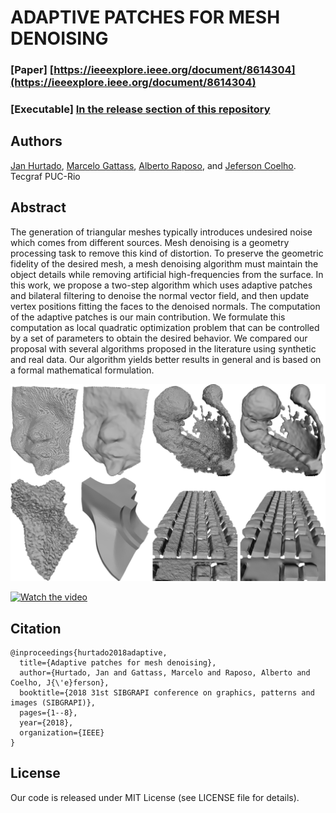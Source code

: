 # ADAPTIVE PATCHES FOR MESH DENOISING

### [Paper] [https://ieeexplore.ieee.org/document/8614304](https://ieeexplore.ieee.org/document/8614304)

### [Executable] [In the release section of this repository](https://git.tecgraf.puc-rio.br/hurtado/point_cloud_denoising_tvcj/-/releases/Paper)

## Authors 
[Jan Hurtado](https://scholar.google.com/citations?user=5WJK29sAAAAJ&hl=es), [Marcelo Gattass](https://scholar.google.com/citations?user=zrRqeM8AAAAJ&hl=en), [Alberto Raposo](https://scholar.google.com/citations?user=bbNfBlwAAAAJ&hl=en), and [Jeferson Coelho]().
Tecgraf PUC-Rio 

## Abstract

The generation of triangular meshes typically introduces undesired noise which comes from different sources. Mesh denoising is a geometry processing task to remove this kind of distortion. To preserve the geometric fidelity of the desired mesh, a mesh denoising algorithm must maintain the object details while removing artificial high-frequencies from the surface. In this work, we propose a two-step algorithm which uses adaptive patches and bilateral filtering to denoise the normal vector field, and then update vertex positions fitting the faces to the denoised normals. The computation of the adaptive patches is our main contribution. We formulate this computation as local quadratic optimization problem that can be controlled by a set of parameters to obtain the desired behavior. We compared our proposal with several algorithms proposed in the literature using synthetic and real data. Our algorithm yields better results in general and is based on a formal mathematical formulation.

![Mesh denoising examples](images/main.png)

[![Watch the video](https://img.youtube.com/vi/e8DpA9s0QUU/0.jpg)](https://www.youtube.com/watch?v=e8DpA9s0QUU)


## Citation

```
@inproceedings{hurtado2018adaptive,
  title={Adaptive patches for mesh denoising},
  author={Hurtado, Jan and Gattass, Marcelo and Raposo, Alberto and Coelho, J{\'e}ferson},
  booktitle={2018 31st SIBGRAPI conference on graphics, patterns and images (SIBGRAPI)},
  pages={1--8},
  year={2018},
  organization={IEEE}
}
```

## License
Our code is released under MIT License (see LICENSE file for details).